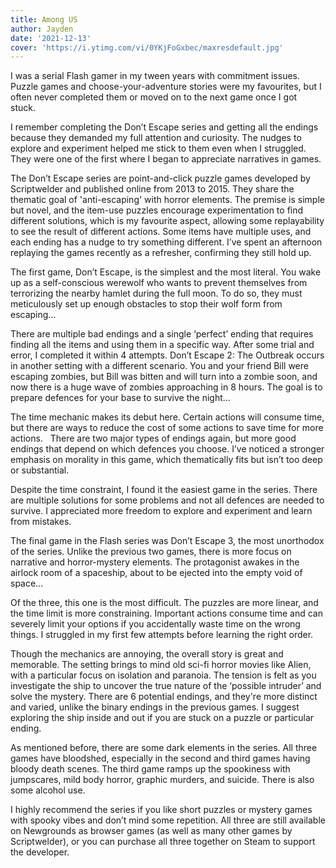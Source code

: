 ```yaml
---
title: Among US
author: Jayden
date: '2021-12-13'
cover: 'https://i.ytimg.com/vi/0YKjFoGxbec/maxresdefault.jpg'
---
```


I was a serial Flash gamer in my tween years with commitment issues. Puzzle games and choose-your-adventure stories were my favourites, but I often never completed them or moved on to the next game once I got stuck. 

I remember completing the Don’t Escape series and getting all the endings because they demanded my full attention and curiosity. The nudges to explore and experiment helped me stick to them even when I struggled. They were one of the first where I began to appreciate narratives in games.

The Don’t Escape series are point-and-click puzzle games developed by Scriptwelder and published online from 2013 to 2015. They share the thematic goal of 'anti-escaping' with horror elements. The premise is simple but novel, and the item-use puzzles encourage experimentation to find different solutions, which is my favourite aspect, allowing some replayability to see the result of different actions. Some items have multiple uses, and each ending has a nudge to try something different. I’ve spent an afternoon replaying the games recently as a refresher, confirming they still hold up.

The first game, Don’t Escape, is the simplest and the most literal. You wake up as a self-conscious werewolf who wants to prevent themselves from terrorizing the nearby hamlet during the full moon. To do so, they must meticulously set up enough obstacles to stop their wolf form from escaping…

There are multiple bad endings and a single ‘perfect’ ending that requires finding all the items and using them in a specific way. After some trial and error, I completed it within 4 attempts.
Don’t Escape 2: The Outbreak occurs in another setting with a different scenario. You and your friend Bill were escaping zombies, but Bill was bitten and will turn into a zombie soon, and now there is a huge wave of zombies approaching in 8 hours. The goal is to prepare defences for your base to survive the night…  

The time mechanic makes its debut here. Certain actions will consume time, but there are ways to reduce the cost of some actions to save time for more actions.  
There are two major types of endings again, but more good endings that depend on which defences you choose. I’ve noticed a stronger emphasis on morality in this game, which thematically fits but isn’t too deep or substantial.

Despite the time constraint, I found it the easiest game in the series. There are multiple solutions for some problems and not all defences are needed to survive. I appreciated more freedom to explore and experiment and learn from mistakes. 

The final game in the Flash series was Don’t Escape 3, the most unorthodox of the series. Unlike the previous two games, there is more focus on narrative and horror-mystery elements. The protagonist awakes in the airlock room of a spaceship, about to be ejected into the empty void of space…

Of the three, this one is the most difficult. The puzzles are more linear, and the time limit is more constraining. Important actions consume time and can severely limit your options if you accidentally waste time on the wrong things. I struggled in my first few attempts before learning the right order.

Though the mechanics are annoying, the overall story is great and memorable. The setting brings to mind old sci-fi horror movies like Alien, with a particular focus on isolation and paranoia. The tension is felt as you investigate the ship to uncover the true nature of the ‘possible intruder’ and solve the mystery. There are 6 potential endings, and they're more distinct and varied, unlike the binary endings in the previous games. I suggest exploring the ship inside and out if you are stuck on a puzzle or particular ending.

As mentioned before, there are some dark elements in the series. All three games have bloodshed, especially in the second and third games having bloody death scenes. The third game ramps up the spookiness with jumpscares, mild body horror, graphic murders, and suicide. There is also some alcohol use.

I highly recommend the series if you like short puzzles or mystery games with spooky vibes and don’t mind some repetition. All three are still available on Newgrounds as browser games (as well as many other games by Scriptwelder), or you can purchase all three together on Steam to support the developer.
